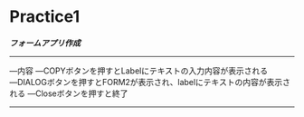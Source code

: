 # Practice1

***フォームアプリ作成***

 ---

―内容
  ―COPYボタンを押すとLabelにテキストの入力内容が表示される
  ―DIALOGボタンを押すとFORM2が表示され、labelにテキストの内容が表示される
  ―Closeボタンを押すと終了
  
  ***  
